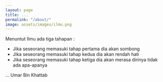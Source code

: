 ```yaml
---
layout: page
title: ...
permalink: "/about/"
image: assets/images/ilmu.png
---
```


Menuntut Ilmu ada tiga tahapan :
+ Jika seseorang memasuki tahap pertama dia akan sombong
+ Jika seseorang memasuki tahap kedua dia akan rendah hati
+ Jika seseorang memasuki tahap ketiga dia akan merasa dirinya tidak ada apa-apanya

... Umar Bin Khattab

<audio controls autoplay loop hidden>
  <source src="/assets/audios/experience.mp3" type="audio/mpeg">
</audio>

